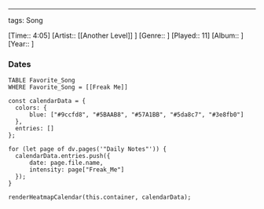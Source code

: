 ---
tags: Song  

[Time:: 4:05]
[Artist:: [[Another Level]] ]
[Genre:: ]
[Played:: 11]
[Album:: ]
[Year:: ]
### Dates
````dataview
TABLE Favorite_Song
WHERE Favorite_Song = [[Freak Me]]
````
  ```dataviewjs
const calendarData = { 
	colors: { 
		blue: ["#9ccfd8", "#5BAAB8", "#57A1BB", "#5da8c7", "#3e8fb0"] 
	}, 
	entries: [] 
}; 

for (let page of dv.pages('"Daily Notes"')) { 
	calendarData.entries.push({ 
		date: page.file.name, 
		intensity: page["Freak_Me"]
	}); 
} 

renderHeatmapCalendar(this.container, calendarData);
```
